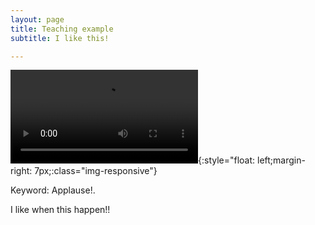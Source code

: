 ```yaml
---
layout: page
title: Teaching example
subtitle: I like this!

---
```

![Agro](/assets/img/applause.avi){:style="float: left;margin-right: 7px;:class="img-responsive"} <br />

Keyword: Applause!. 

I like when this happen!!
